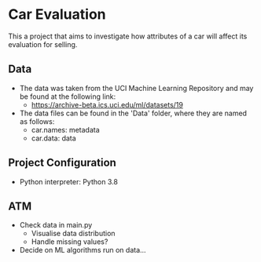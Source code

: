 # Car Evaluation

This a project that aims to investigate how attributes of a car will affect its evaluation for selling.

## Data
* The data was taken from the UCI Machine Learning Repository and may be found at the following link:
    * https://archive-beta.ics.uci.edu/ml/datasets/19
* The data files can be found in the 'Data' folder, where they are named as follows:
    * car.names: metadata
    * car.data: data

## Project Configuration
* Python interpreter: Python 3.8

## ATM
* Check data in main.py
    * Visualise data distribution
    * Handle missing values?
* Decide on ML algorithms run on data...